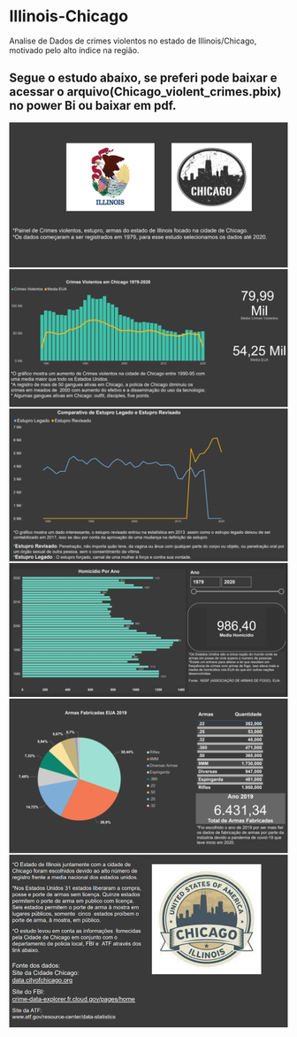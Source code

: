 # Illinois-Chicago

Analise de Dados de crimes violentos no estado de Illinois/Chicago, motivado pelo alto índice na região.

## Segue o estudo abaixo, se preferi pode baixar e acessar o arquivo(Chicago_violent_crimes.pbix) no power Bi ou baixar em pdf.

![](https://github.com/tiagojti/Analise_de_Dados/blob/main/Estudo-Illinois-Chicago/Imagens/chicago1.PNG)
![](https://github.com/tiagojti/Analise_de_Dados/blob/main/Estudo-Illinois-Chicago/Imagens/chicago2.PNG)
![](https://github.com/tiagojti/Analise_de_Dados/blob/main/Estudo-Illinois-Chicago/Imagens/chicago3.PNG)
![](https://github.com/tiagojti/Analise_de_Dados/blob/main/Estudo-Illinois-Chicago/Imagens/chicago4.PNG)
![](https://github.com/tiagojti/Analise_de_Dados/blob/main/Estudo-Illinois-Chicago/Imagens/chicago5.PNG)
![](https://github.com/tiagojti/Analise_de_Dados/blob/main/Estudo-Illinois-Chicago/Imagens/chicago6.PNG)


